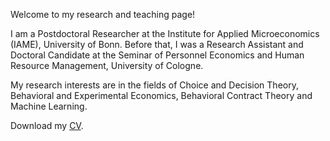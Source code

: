 Welcome to my research and teaching page!

I am a Postdoctoral Researcher at the Institute for Applied Microeconomics (IAME), University of Bonn. Before that, I was a Research Assistant and Doctoral Candidate at the Seminar of Personnel Economics and Human Resource Management, University of Cologne.

My research interests are in the fields of Choice and Decision Theory, Behavioral and Experimental Economics, Behavioral Contract Theory and Machine Learning.

Download my [CV](/resume.pdf).